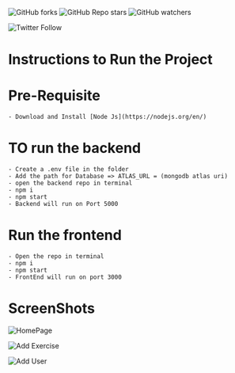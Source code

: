 ![GitHub forks](https://img.shields.io/github/forks/AswinSampath1401/Exercise-Log?color=yellow&logo=github&style=for-the-badge)
![GitHub Repo stars](https://img.shields.io/github/stars/AswinSampath1401/Exercise-Log?color=red&logo=github&style=for-the-badge)
![GitHub watchers](https://img.shields.io/github/watchers/AswinSampath1401/Exercise-Log?color=blue&logo=github&style=for-the-badge)

![Twitter Follow](https://img.shields.io/twitter/follow/i_am_Ash_?color=blue&logo=twitter&style=for-the-badge)

# Instructions to Run the Project

# Pre-Requisite
    - Download and Install [Node Js](https://nodejs.org/en/)

# TO run the backend
    - Create a .env file in the folder 
    - Add the path for Database => ATLAS_URL = (mongodb atlas uri)
    - open the backend repo in terminal
    - npm i 
    - npm start
    - Backend will run on Port 5000

# Run the frontend 
    - Open the repo in terminal
    - npm i
    - npm start
    - FrontEnd will run on port 3000

# ScreenShots 

![HomePage](https://github.com/AswinSampath1401/Exercise-Log/blob/main/assets/home.PNG)

![Add Exercise](https://github.com/AswinSampath1401/Exercise-Log/blob/main/assets/create_exercise.PNG)

![Add User](https://github.com/AswinSampath1401/Exercise-Log/blob/main/assets/create_user.PNG)

